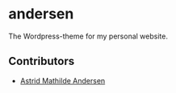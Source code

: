 # andersen
The Wordpress-theme for my personal website.

## Contributors
* [Astrid Mathilde Andersen](https://astridandersen.no)